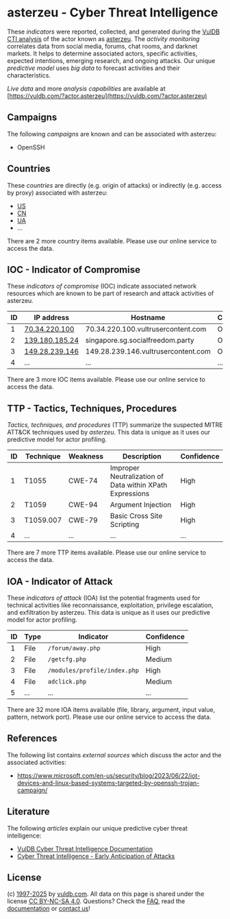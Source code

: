 # asterzeu - Cyber Threat Intelligence

These _indicators_ were reported, collected, and generated during the [VulDB CTI analysis](https://vuldb.com/?kb.cti) of the actor known as [asterzeu](https://vuldb.com/?actor.asterzeu). The _activity monitoring_ correlates data from social media, forums, chat rooms, and darknet markets. It helps to determine associated actors, specific activities, expected intentions, emerging research, and ongoing attacks. Our unique _predictive model_ uses _big data_ to forecast activities and their characteristics.

_Live data_ and more _analysis capabilities_ are available at [https://vuldb.com/?actor.asterzeu](https://vuldb.com/?actor.asterzeu)

## Campaigns

The following _campaigns_ are known and can be associated with asterzeu:

* OpenSSH

## Countries

These _countries_ are directly (e.g. origin of attacks) or indirectly (e.g. access by proxy) associated with asterzeu:

* [US](https://vuldb.com/?country.us)
* [CN](https://vuldb.com/?country.cn)
* [UA](https://vuldb.com/?country.ua)
* ...

There are 2 more country items available. Please use our online service to access the data.

## IOC - Indicator of Compromise

These _indicators of compromise_ (IOC) indicate associated network resources which are known to be part of research and attack activities of asterzeu.

ID | IP address | Hostname | Campaign | Confidence
-- | ---------- | -------- | -------- | ----------
1 | [70.34.220.100](https://vuldb.com/?ip.70.34.220.100) | 70.34.220.100.vultrusercontent.com | OpenSSH | Medium
2 | [139.180.185.24](https://vuldb.com/?ip.139.180.185.24) | singapore.sg.socialfreedom.party | OpenSSH | High
3 | [149.28.239.146](https://vuldb.com/?ip.149.28.239.146) | 149.28.239.146.vultrusercontent.com | OpenSSH | Medium
4 | ... | ... | ... | ...

There are 3 more IOC items available. Please use our online service to access the data.

## TTP - Tactics, Techniques, Procedures

_Tactics, techniques, and procedures_ (TTP) summarize the suspected MITRE ATT&CK techniques used by _asterzeu_. This data is unique as it uses our predictive model for actor profiling.

ID | Technique | Weakness | Description | Confidence
-- | --------- | -------- | ----------- | ----------
1 | T1055 | CWE-74 | Improper Neutralization of Data within XPath Expressions | High
2 | T1059 | CWE-94 | Argument Injection | High
3 | T1059.007 | CWE-79 | Basic Cross Site Scripting | High
4 | ... | ... | ... | ...

There are 7 more TTP items available. Please use our online service to access the data.

## IOA - Indicator of Attack

These _indicators of attack_ (IOA) list the potential fragments used for technical activities like reconnaissance, exploitation, privilege escalation, and exfiltration by asterzeu. This data is unique as it uses our predictive model for actor profiling.

ID | Type | Indicator | Confidence
-- | ---- | --------- | ----------
1 | File | `/forum/away.php` | High
2 | File | `/getcfg.php` | Medium
3 | File | `/modules/profile/index.php` | High
4 | File | `adclick.php` | Medium
5 | ... | ... | ...

There are 32 more IOA items available (file, library, argument, input value, pattern, network port). Please use our online service to access the data.

## References

The following list contains _external sources_ which discuss the actor and the associated activities:

* https://www.microsoft.com/en-us/security/blog/2023/06/22/iot-devices-and-linux-based-systems-targeted-by-openssh-trojan-campaign/

## Literature

The following _articles_ explain our unique predictive cyber threat intelligence:

* [VulDB Cyber Threat Intelligence Documentation](https://vuldb.com/?kb.cti)
* [Cyber Threat Intelligence - Early Anticipation of Attacks](https://www.scip.ch/en/?labs.20201022)

## License

(c) [1997-2025](https://vuldb.com/?kb.changelog) by [vuldb.com](https://vuldb.com/?kb.about). All data on this page is shared under the license [CC BY-NC-SA 4.0](https://creativecommons.org/licenses/by-nc-sa/4.0/). Questions? Check the [FAQ](https://vuldb.com/?kb.faq), read the [documentation](https://vuldb.com/?kb) or [contact us](https://vuldb.com/?contact)!
